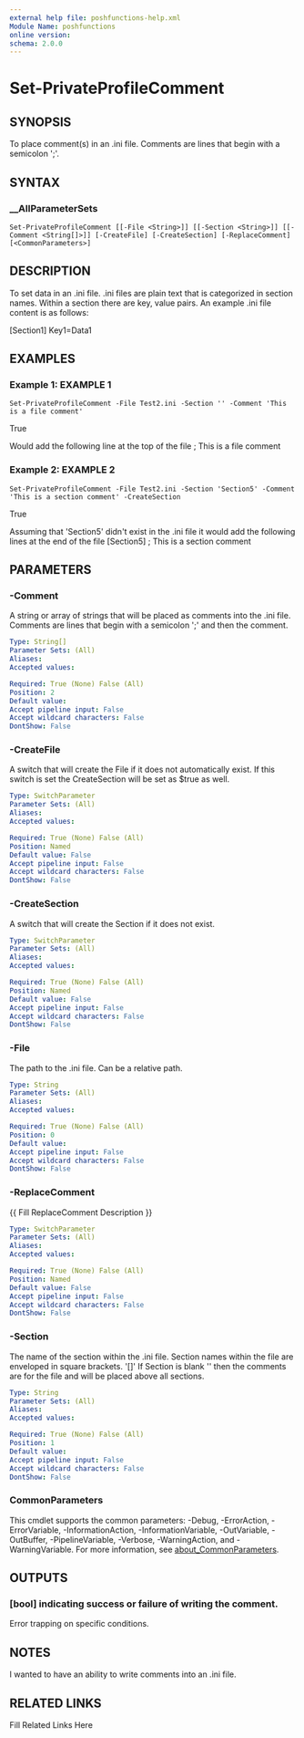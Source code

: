 ```yaml
---
external help file: poshfunctions-help.xml
Module Name: poshfunctions
online version: 
schema: 2.0.0
---
```


# Set-PrivateProfileComment

## SYNOPSIS

To place comment(s) in an .ini file. Comments are lines that begin with a semicolon ';'.

## SYNTAX

### __AllParameterSets

```
Set-PrivateProfileComment [[-File <String>]] [[-Section <String>]] [[-Comment <String[]>]] [-CreateFile] [-CreateSection] [-ReplaceComment] [<CommonParameters>]
```

## DESCRIPTION

To set data in an .ini file.
.ini files are plain text that is categorized
in section names.
Within a section there are key, value pairs.
An example .ini
file content is as follows:

[Section1]
Key1=Data1


## EXAMPLES

### Example 1: EXAMPLE 1

```
Set-PrivateProfileComment -File Test2.ini -Section '' -Comment 'This is a file comment'
```

True

Would add the following line at the top of the file
; This is a file comment





### Example 2: EXAMPLE 2

```
Set-PrivateProfileComment -File Test2.ini -Section 'Section5' -Comment 'This is a section comment' -CreateSection
```

True

Assuming that 'Section5' didn't exist in the .ini file it would add the following lines at the end of the file
[Section5]
; This is a section comment






## PARAMETERS

### -Comment

A string or array of strings that will be placed as comments into the .ini
file.
Comments are lines that begin with a semicolon ';' and then the comment.

```yaml
Type: String[]
Parameter Sets: (All)
Aliases: 
Accepted values: 

Required: True (None) False (All)
Position: 2
Default value: 
Accept pipeline input: False
Accept wildcard characters: False
DontShow: False
```

### -CreateFile

A switch that will create the File if it does not automatically exist.
If
this switch is set the CreateSection will be set as $true as well.

```yaml
Type: SwitchParameter
Parameter Sets: (All)
Aliases: 
Accepted values: 

Required: True (None) False (All)
Position: Named
Default value: False
Accept pipeline input: False
Accept wildcard characters: False
DontShow: False
```

### -CreateSection

A switch that will create the Section if it does not exist.

```yaml
Type: SwitchParameter
Parameter Sets: (All)
Aliases: 
Accepted values: 

Required: True (None) False (All)
Position: Named
Default value: False
Accept pipeline input: False
Accept wildcard characters: False
DontShow: False
```

### -File

The path to the .ini file.
Can be a relative path.

```yaml
Type: String
Parameter Sets: (All)
Aliases: 
Accepted values: 

Required: True (None) False (All)
Position: 0
Default value: 
Accept pipeline input: False
Accept wildcard characters: False
DontShow: False
```

### -ReplaceComment

{{ Fill ReplaceComment Description }}

```yaml
Type: SwitchParameter
Parameter Sets: (All)
Aliases: 
Accepted values: 

Required: True (None) False (All)
Position: Named
Default value: False
Accept pipeline input: False
Accept wildcard characters: False
DontShow: False
```

### -Section

The name of the section within the .ini file.
Section names within the file
are enveloped in square brackets.
'[]'
If Section is blank '' then the comments are for the file and will be placed
above all sections.

```yaml
Type: String
Parameter Sets: (All)
Aliases: 
Accepted values: 

Required: True (None) False (All)
Position: 1
Default value: 
Accept pipeline input: False
Accept wildcard characters: False
DontShow: False
```


### CommonParameters

This cmdlet supports the common parameters: -Debug, -ErrorAction, -ErrorVariable, -InformationAction, -InformationVariable, -OutVariable, -OutBuffer, -PipelineVariable, -Verbose, -WarningAction, and -WarningVariable. For more information, see [about_CommonParameters](http://go.microsoft.com/fwlink/?LinkID=113216).

## OUTPUTS

### [bool] indicating success or failure of writing the comment.

Error trapping on specific conditions.



## NOTES

I wanted to have an ability to write comments into an .ini file.


## RELATED LINKS

Fill Related Links Here

